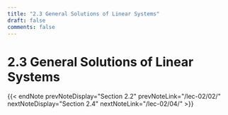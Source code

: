 ```yaml
---
title: "2.3 General Solutions of Linear Systems"
draft: false
comments: false
---
```


# 2.3 General Solutions of Linear Systems



{{< endNote prevNoteDisplay="Section 2.2" prevNoteLink="/lec-02/02/" nextNoteDisplay="Section 2.4" nextNoteLink="/lec-02/04/" >}}
